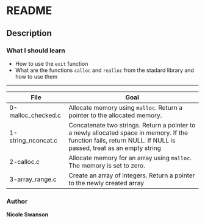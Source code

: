 # README
## Description
### What I should learn
- How to use the `exit` function
- What are the functions `calloc` and `realloc` from the stadard library and how to use them
---
File | Goal
---|---
0-malloc_checked.c | Allocate memory using `malloc`. Return a pointer to the allocated memory.
1-string_nconcat.c | Concatenate two strings. Return a pointer to a newly allocated space in memory. If the function fails, return NULL. If NULL is passed, treat as an empty string
2-calloc.c | Allocate memory for an array using `malloc`. The memory is set to zero.
3-array_range.c | Create an array of integers. Return a pointer to the newly created array
### Author
**Nicole Swanson**

